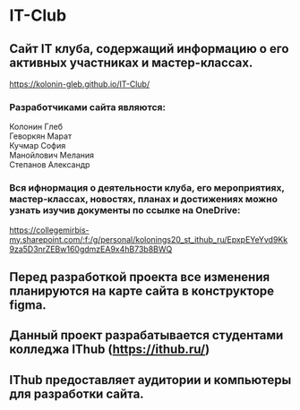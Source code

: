 # IT-Club
## Сайт IT клуба, содержащий информацию о его активных участниках и мастер-классах.
https://kolonin-gleb.github.io/IT-Club/

### Разработчиками сайта являются:  
Колонин Глеб  
Геворкян Марат  
Кучмар София  
Манойлович Мелания  
Степанов Александр  

### Вся ифнормация о деятельности клуба, его мероприятиях, мастер-классах, новостях, планах и достижениях можно узнать изучив документы по ссылке на OneDrive:  
https://collegemirbis-my.sharepoint.com/:f:/g/personal/kolonings20_st_ithub_ru/EpxpEYeYvd9Kk9za5D3nrZEBw160gdmzEA9x4hB73b8BWQ

## Перед разработкой проекта все изменения планируются на карте сайта в конструкторе figma.  

## Данный проект разрабатывается студентами колледжа IThub (https://ithub.ru/)
## IThub предоставляет аудитории и компьютеры для разработки сайта.

